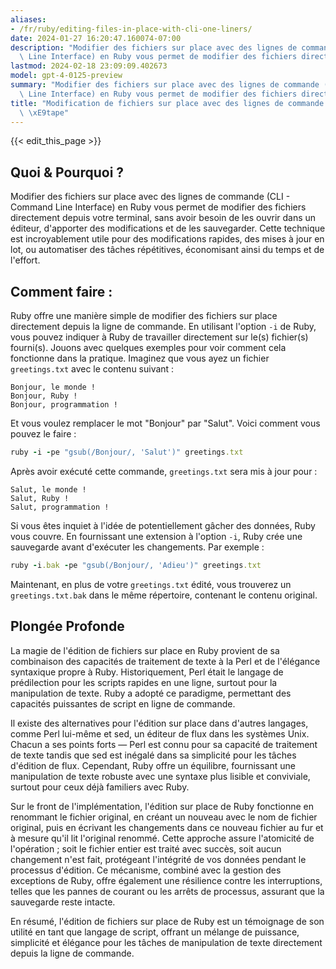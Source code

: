```yaml
---
aliases:
- /fr/ruby/editing-files-in-place-with-cli-one-liners/
date: 2024-01-27 16:20:47.160074-07:00
description: "Modifier des fichiers sur place avec des lignes de commande (CLI - Command\
  \ Line Interface) en Ruby vous permet de modifier des fichiers directement depuis\u2026"
lastmod: 2024-02-18 23:09:09.402673
model: gpt-4-0125-preview
summary: "Modifier des fichiers sur place avec des lignes de commande (CLI - Command\
  \ Line Interface) en Ruby vous permet de modifier des fichiers directement depuis\u2026"
title: "Modification de fichiers sur place avec des lignes de commande en une seule\
  \ \xE9tape"
---
```


{{< edit_this_page >}}

## Quoi & Pourquoi ?

Modifier des fichiers sur place avec des lignes de commande (CLI - Command Line Interface) en Ruby vous permet de modifier des fichiers directement depuis votre terminal, sans avoir besoin de les ouvrir dans un éditeur, d'apporter des modifications et de les sauvegarder. Cette technique est incroyablement utile pour des modifications rapides, des mises à jour en lot, ou automatiser des tâches répétitives, économisant ainsi du temps et de l'effort.

## Comment faire :

Ruby offre une manière simple de modifier des fichiers sur place directement depuis la ligne de commande. En utilisant l'option `-i` de Ruby, vous pouvez indiquer à Ruby de travailler directement sur le(s) fichier(s) fourni(s). Jouons avec quelques exemples pour voir comment cela fonctionne dans la pratique. Imaginez que vous ayez un fichier `greetings.txt` avec le contenu suivant :

```
Bonjour, le monde !
Bonjour, Ruby !
Bonjour, programmation !
```

Et vous voulez remplacer le mot "Bonjour" par "Salut". Voici comment vous pouvez le faire :

```Ruby
ruby -i -pe "gsub(/Bonjour/, 'Salut')" greetings.txt
```

Après avoir exécuté cette commande, `greetings.txt` sera mis à jour pour :

```
Salut, le monde !
Salut, Ruby !
Salut, programmation !
```

Si vous êtes inquiet à l'idée de potentiellement gâcher des données, Ruby vous couvre. En fournissant une extension à l'option `-i`, Ruby crée une sauvegarde avant d'exécuter les changements. Par exemple :

```Ruby
ruby -i.bak -pe "gsub(/Bonjour/, 'Adieu')" greetings.txt
```

Maintenant, en plus de votre `greetings.txt` édité, vous trouverez un `greetings.txt.bak` dans le même répertoire, contenant le contenu original.

## Plongée Profonde

La magie de l'édition de fichiers sur place en Ruby provient de sa combinaison des capacités de traitement de texte à la Perl et de l'élégance syntaxique propre à Ruby. Historiquement, Perl était le langage de prédilection pour les scripts rapides en une ligne, surtout pour la manipulation de texte. Ruby a adopté ce paradigme, permettant des capacités puissantes de script en ligne de commande.

Il existe des alternatives pour l'édition sur place dans d'autres langages, comme Perl lui-même et sed, un éditeur de flux dans les systèmes Unix. Chacun a ses points forts — Perl est connu pour sa capacité de traitement de texte tandis que sed est inégalé dans sa simplicité pour les tâches d'édition de flux. Cependant, Ruby offre un équilibre, fournissant une manipulation de texte robuste avec une syntaxe plus lisible et conviviale, surtout pour ceux déjà familiers avec Ruby.

Sur le front de l'implémentation, l'édition sur place de Ruby fonctionne en renommant le fichier original, en créant un nouveau avec le nom de fichier original, puis en écrivant les changements dans ce nouveau fichier au fur et à mesure qu'il lit l'original renommé. Cette approche assure l'atomicité de l'opération ; soit le fichier entier est traité avec succès, soit aucun changement n'est fait, protégeant l'intégrité de vos données pendant le processus d'édition. Ce mécanisme, combiné avec la gestion des exceptions de Ruby, offre également une résilience contre les interruptions, telles que les pannes de courant ou les arrêts de processus, assurant que la sauvegarde reste intacte.

En résumé, l'édition de fichiers sur place de Ruby est un témoignage de son utilité en tant que langage de script, offrant un mélange de puissance, simplicité et élégance pour les tâches de manipulation de texte directement depuis la ligne de commande.
